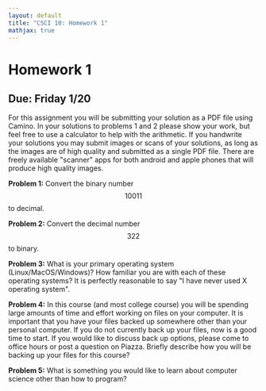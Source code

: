 ```yaml
---
layout: default
title: "CSCI 10: Homework 1"
mathjax: true
---
```


# Homework 1

## Due: Friday 1/20

For this assignment you will be submitting your solution as a PDF file using
Camino. In your solutions to problems 1 and 2 please show your work, but feel
free to use a calculator to help with the arithmetic. If you handwrite your
solutions you may submit images or scans of your solutions, as long as the
images are of high quality and submitted as a single PDF file. There are freely
available "scanner" apps for both android and apple phones that will produce
high quality images.

__Problem 1:__ Convert the binary number $$10011$$ to decimal.

__Problem 2:__ Convert the decimal number $$322$$ to binary.

__Problem 3:__ What is your primary operating system (Linux/MacOS/Windows)? How
familiar you are with each of these operating systems? It is perfectly
reasonable to say "I have never used X operating system".

__Problem 4:__ In this course (and most college course) you will be spending
large amounts of time and effort working on files on your computer. It is
important that you have your files backed up somewhere other than your personal
computer. If you do not currently back up your files, now is a good time to
start. If you would like to discuss back up options, please come to office hours
or post a question on Piazza. Briefly describe how you will be backing up your
files for this course?

__Problem 5:__ What is something you would like to learn about computer science
other than how to program?
